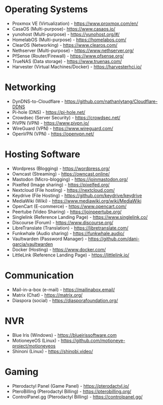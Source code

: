 # Operating Systems

- Proxmox VE (Virtualization) - https://www.proxmox.com/en/
- CasaOS (Multi-purpose)- https://www.casaos.io/
- yunohost (Multi-purpose) - https://yunohost.org/#/
- HomelabOS (Multi-purpose) - https://homelabos.com/
- ClearOS (Networking) - https://www.clearos.com/
- Nethserver (Multi-purpose) - https://www.nethserver.org/
- PfSense (Router/Firewall) - https://www.pfsense.org/
- TrueNAS (Data storage) - https://www.truenas.com/
- Harvester (Virtual Machines/Docker) - https://harvesterhci.io/


# Networking

- DynDNS-to-Cloudflare - https://github.com/nathanlytang/Cloudflare-DDNS
- Pi-hole (DNS) - https://pi-hole.net/
- Crowdsec (Server Security) - https://crowdsec.net/
- PiVPN (VPN) - https://www.pivpn.io/
- WireGuard (VPN) - https://www.wireguard.com/
- OpenVPN (VPN) - https://openvpn.net/

# Hosting Software

- Wordpress (Blogging) - https://wordpress.org/
- Owncast (Streaming) - https://owncast.online/
- Mastodon (Micro-blogging) - https://joinmastodon.org/
- Pixelfed (Image sharing) - https://pixelfed.org/
- Nextcloud (File hosting) - https://nextcloud.com/
- Keydrive (File Hosting) - https://github.com/keydrive/keydrive
- MediaWiki (Wiki) - https://www.mediawiki.org/wiki/MediaWiki
- OpenCart (E-commerce) - https://www.opencart.com/
- Peertube (Video Sharing) - https://joinpeertube.org/
- Singlelink (Reference Landing Page) - https://www.singlelink.co/
- Discourse (Forum) - https://www.discourse.org/
- LibreTranslate (Translation) - https://libretranslate.com/
- Funkwhale (Audio sharing) - https://funkwhale.audio/
- Vaultwarden (Password Manager) - https://github.com/dani-garcia/vaultwarden
- Docker (Hosting) - https://www.docker.com/
- LittleLink (Reference Landing Page) - https://littlelink.io/


# Communication

- Mail-in-a-box (e-mail) - https://mailinabox.email/
- Matrix (Chat) - https://matrix.org/
- Diaspora (social) - https://diasporafoundation.org/



# NVR

- Blue Iris (Windows) - https://blueirissoftware.com
- MotioneyeOS (Linux) - https://github.com/motioneye-project/motioneyeos
- Shinoni (Linux) - https://shinobi.video/


# Gaming

- Pterodactyl Panel (Game Panel) - https://pterodactyl.io/
- PteroBilling (Pterodactyl Billing) - https://pterobilling.org/
- ControlPanel.gg (Pterodactyl Billing) - https://controlpanel.gg/

